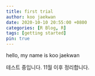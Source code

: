 ```yaml
---
title: first trial
author: koo jaekwan
date: 2020-10-10 20:55:00 +0800
categories: [R Blog, R]
tags: [getting started]
pin: true
---  
```


hello, my name is koo jaekwan  

테스트 중입니다. 11월 이후 정리합니다.

